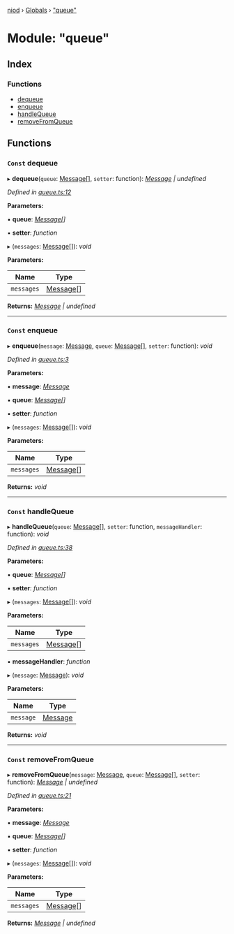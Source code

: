 [niod](../README.md) › [Globals](../globals.md) › ["queue"](_queue_.md)

# Module: "queue"

## Index

### Functions

* [dequeue](_queue_.md#const-dequeue)
* [enqueue](_queue_.md#const-enqueue)
* [handleQueue](_queue_.md#const-handlequeue)
* [removeFromQueue](_queue_.md#const-removefromqueue)

## Functions

### `Const` dequeue

▸ **dequeue**(`queue`: [Message](_types_message_types_.md#message)[], `setter`: function): *[Message](_types_message_types_.md#message) | undefined*

*Defined in [queue.ts:12](https://github.com/Ked57/NIOD/blob/1fd2777/src/queue.ts#L12)*

**Parameters:**

▪ **queue**: *[Message](_types_message_types_.md#message)[]*

▪ **setter**: *function*

▸ (`messages`: [Message](_types_message_types_.md#message)[]): *void*

**Parameters:**

Name | Type |
------ | ------ |
`messages` | [Message](_types_message_types_.md#message)[] |

**Returns:** *[Message](_types_message_types_.md#message) | undefined*

___

### `Const` enqueue

▸ **enqueue**(`message`: [Message](_types_message_types_.md#message), `queue`: [Message](_types_message_types_.md#message)[], `setter`: function): *void*

*Defined in [queue.ts:3](https://github.com/Ked57/NIOD/blob/1fd2777/src/queue.ts#L3)*

**Parameters:**

▪ **message**: *[Message](_types_message_types_.md#message)*

▪ **queue**: *[Message](_types_message_types_.md#message)[]*

▪ **setter**: *function*

▸ (`messages`: [Message](_types_message_types_.md#message)[]): *void*

**Parameters:**

Name | Type |
------ | ------ |
`messages` | [Message](_types_message_types_.md#message)[] |

**Returns:** *void*

___

### `Const` handleQueue

▸ **handleQueue**(`queue`: [Message](_types_message_types_.md#message)[], `setter`: function, `messageHandler`: function): *void*

*Defined in [queue.ts:38](https://github.com/Ked57/NIOD/blob/1fd2777/src/queue.ts#L38)*

**Parameters:**

▪ **queue**: *[Message](_types_message_types_.md#message)[]*

▪ **setter**: *function*

▸ (`messages`: [Message](_types_message_types_.md#message)[]): *void*

**Parameters:**

Name | Type |
------ | ------ |
`messages` | [Message](_types_message_types_.md#message)[] |

▪ **messageHandler**: *function*

▸ (`message`: [Message](_types_message_types_.md#message)): *void*

**Parameters:**

Name | Type |
------ | ------ |
`message` | [Message](_types_message_types_.md#message) |

**Returns:** *void*

___

### `Const` removeFromQueue

▸ **removeFromQueue**(`message`: [Message](_types_message_types_.md#message), `queue`: [Message](_types_message_types_.md#message)[], `setter`: function): *[Message](_types_message_types_.md#message) | undefined*

*Defined in [queue.ts:21](https://github.com/Ked57/NIOD/blob/1fd2777/src/queue.ts#L21)*

**Parameters:**

▪ **message**: *[Message](_types_message_types_.md#message)*

▪ **queue**: *[Message](_types_message_types_.md#message)[]*

▪ **setter**: *function*

▸ (`messages`: [Message](_types_message_types_.md#message)[]): *void*

**Parameters:**

Name | Type |
------ | ------ |
`messages` | [Message](_types_message_types_.md#message)[] |

**Returns:** *[Message](_types_message_types_.md#message) | undefined*
